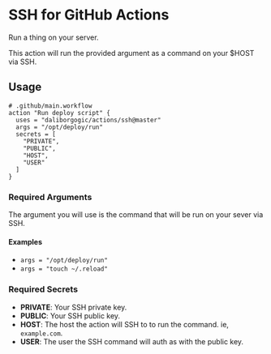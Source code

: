 # SSH for GitHub Actions

Run a thing on your server.

This action will run the provided argument as a command on your $HOST via SSH.

## Usage

```
# .github/main.workflow
action "Run deploy script" {
  uses = "daliborgogic/actions/ssh@master"
  args = "/opt/deploy/run"
  secrets = [
    "PRIVATE",
    "PUBLIC",
    "HOST",
    "USER"
  ]
}
```

### Required Arguments

The argument you will use is the command that will be run on your sever via SSH.

#### Examples

* ```args = "/opt/deploy/run"```
* ```args = "touch ~/.reload"```

### Required Secrets

* **PRIVATE**: Your SSH private key.
* **PUBLIC**: Your SSH public key.
* **HOST**: The host the action will SSH to to run the command. ie, `example.com`.
* **USER**: The user the SSH command will auth as with the public key.
